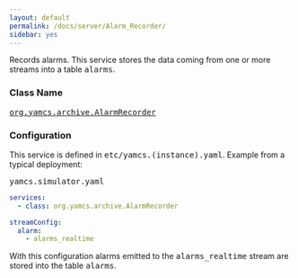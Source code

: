 ```yaml
---
layout: default
permalink: /docs/server/Alarm_Recorder/
sidebar: yes
---
```


Records alarms. This service stores the data coming from one or more streams into a table <tt>alarms</tt>.

### Class Name
[<tt>org.yamcs.archive.AlarmRecorder</tt>](https://javadoc.io/page/org.yamcs/yamcs-core/latest/org/yamcs/archive/AlarmRecorder.html)

### Configuration

This service is defined in <tt>etc/yamcs.(instance).yaml</tt>. Example from a typical deployment:

<pre class="r header">yamcs.simulator.yaml</pre>
```yaml
services:
  - class: org.yamcs.archive.AlarmRecorder

streamConfig:
  alarm:
    - alarms_realtime
```

With this configuration alarms emitted to the <tt>alarms_realtime</tt> stream are stored into the table <tt>alarms</tt>.
